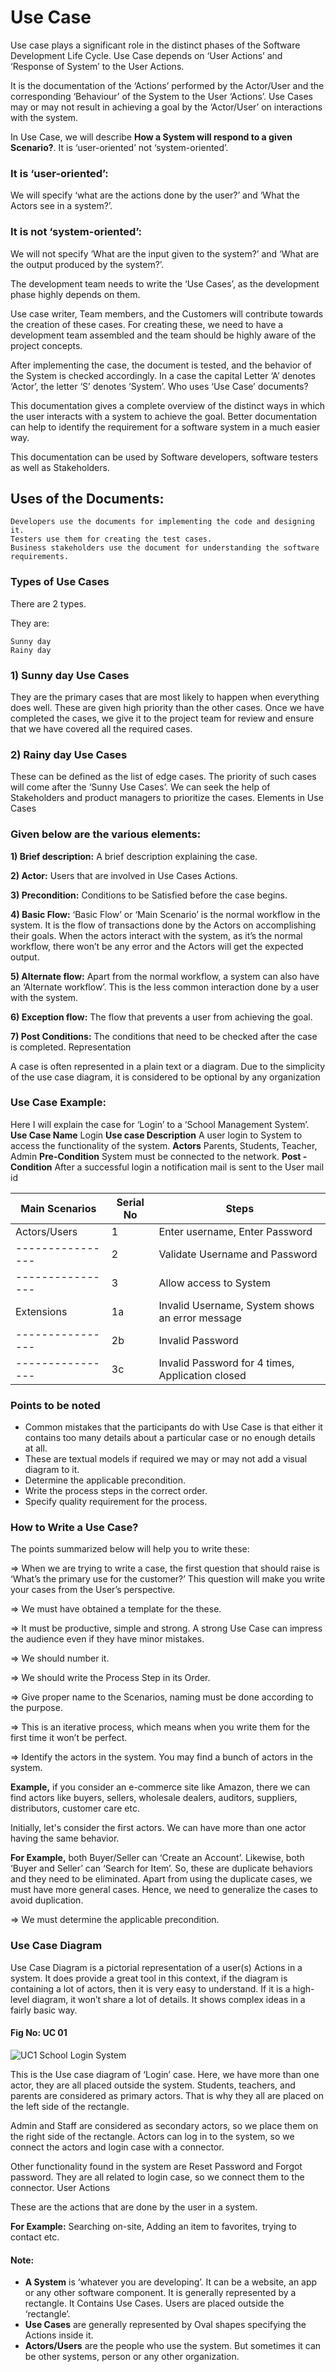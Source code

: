 # Use Case

Use case plays a significant role in the distinct phases of the Software Development Life Cycle. Use Case depends on ‘User Actions’ and ‘Response of System’ to the User Actions.

It is the documentation of the ‘Actions’ performed by the Actor/User and the corresponding ‘Behaviour’ of the System to the User ‘Actions’. Use Cases may or may not result in achieving a goal by the ‘Actor/User’ on interactions with the system.

In Use Case, we will describe **How a System will respond to a given Scenario?**. It is ‘user-oriented’ not ‘system-oriented’.

### It is ‘user-oriented’: 
We will specify ‘what are the actions done by the user?’ and ‘What the Actors see in a system?’.

### It is not ‘system-oriented’: 
We will not specify ‘What are the input given to the system?’ and ‘What are the output produced by the system?’.

The development team needs to write the ‘Use Cases’, as the development phase highly depends on them.

Use case writer, Team members, and the Customers will contribute towards the creation of these cases. For creating these, we need to have a development team assembled and the team should be highly aware of the project concepts.

After implementing the case, the document is tested, and the behavior of the System is checked accordingly. In a case the capital Letter ‘A’ denotes ‘Actor’, the letter ‘S’ denotes ‘System’.
Who uses ‘Use Case’ documents?

This documentation gives a complete overview of the distinct ways in which the user interacts with a system to achieve the goal. Better documentation can help to identify the requirement for a software system in a much easier way.

This documentation can be used by Software developers, software testers as well as Stakeholders.

## Uses of the Documents:

    Developers use the documents for implementing the code and designing it.
    Testers use them for creating the test cases.
    Business stakeholders use the document for understanding the software requirements.

### Types of Use Cases

There are 2 types.

They are:

    Sunny day
    Rainy day

### 1) Sunny day Use Cases

They are the primary cases that are most likely to happen when everything does well. These are given high priority than the other cases. Once we have completed the cases, we give it to the project team for review and ensure that we have covered all the required cases.
### 2) Rainy day Use Cases

These can be defined as the list of edge cases. The priority of such cases will come after the ‘Sunny Use Cases’.  We can seek the help of Stakeholders and product managers to prioritize the cases.
Elements in Use Cases

### Given below are the various elements:

**1) Brief description:** A brief description explaining the case.

**2) Actor:** Users that are involved in Use Cases Actions.

**3) Precondition:** Conditions to be Satisfied before the case begins.

**4) Basic Flow:** ‘Basic Flow’ or ‘Main Scenario’ is the normal workflow in the system. It is the flow of transactions done by the Actors on accomplishing their goals. When the actors interact with the system, as it’s the normal workflow, there won’t be any error and the Actors will get the expected output.

**5) Alternate flow:** Apart from the normal workflow, a system can also have an ‘Alternate workflow’. This is the less common interaction done by a user with the system.

**6) Exception flow:** The flow that prevents a user from achieving the goal.

**7) Post Conditions:** The conditions that need to be checked after the case is completed.
Representation

A case is often represented in a plain text or a diagram. Due to the simplicity of the use case diagram, it is considered to be optional by any organization

### Use Case Example:

Here I will explain the case for ‘Login’ to a ‘School Management System’.
**Use Case Name** Login
**Use case Description** A user login to System to access the functionality of the system.
**Actors** Parents, Students, Teacher, Admin
**Pre-Condition** System must be connected to the network.
**Post -Condition** After a successful login a notification mail is sent to the User mail id

**Main Scenarios** | **Serial No** |**Steps**
------------------ | ------------- | ------------------------------
Actors/Users	   |        1      | Enter username, Enter Password  
----------------   |        2      | Validate Username and Password	
----------------   |        3	   | Allow access to System
Extensions	   |        1a	   | Invalid Username, System shows an error message
----------------   |        2b     | Invalid Password
----------------   |        3c	   | Invalid Password for 4 times, Application closed


### Points to be noted

- Common mistakes that the participants do with Use Case is that either it contains too many details about a particular case or no enough details at all.
- These are textual models if required we may or may not add a visual diagram to it.
- Determine the applicable precondition.
- Write the process steps in the correct order.
- Specify quality requirement for the process.

### How to Write a Use Case?

The points summarized below will help you to write these:

=> When we are trying to write a case, the first question that should raise is ‘What’s the primary use for the customer?’ This question will make you write your cases from the User’s perspective.

=> We must have obtained a template for the these.

=> It must be productive, simple and strong. A strong Use Case can impress the audience even if they have minor mistakes.

=> We should number it.

=> We should write the Process Step in its Order.

=> Give proper name to the Scenarios, naming must be done according to the purpose.

=> This is an iterative process, which means when you write them for the first time it won’t be perfect.

=> Identify the actors in the system. You may find a bunch of actors in the system.

**Example,** if you consider an e-commerce site like Amazon, there we can find actors like buyers, sellers, wholesale dealers, auditors, suppliers, distributors, customer care etc.

Initially, let's consider the first actors. We can have more than one actor having the same behavior.

**For Example,** both Buyer/Seller can ‘Create an Account’. Likewise, both ‘Buyer and Seller’ can ‘Search for Item’. So, these are duplicate behaviors and they need to be eliminated. Apart from using the duplicate cases, we must have more general cases. Hence, we need to generalize the cases to avoid duplication.

=> We must determine the applicable precondition.

### Use Case Diagram

Use Case Diagram is a pictorial representation of a user(s) Actions in a system. It does provide a great tool in this context, if the diagram is containing a lot of actors, then it is very easy to understand. If it is a high-level diagram, it won’t share a lot of details. It shows complex ideas in a fairly basic way.

#### Fig No: UC 01

![UC1](C:\Users\risha\Downloads\uc1.jpg)
School Login System

This is the Use case diagram of ‘Login’ case. Here, we have more than one actor, they are all placed outside the system. Students, teachers, and parents are considered as primary actors. That is why they all are placed on the left side of the rectangle.

Admin and Staff are considered as secondary actors, so we place them on the right side of the rectangle. Actors can log in to the system, so we connect the actors and login case with a connector.

Other functionality found in the system are Reset Password and Forgot password. They are all related to login case, so we connect them to the connector.
User Actions

These are the actions that are done by the user in a system.

**For Example:** Searching on-site, Adding an item to favorites, trying to contact etc.

#### Note:

  - **A System** is ‘whatever you are developing’. It can be a website, an app or any other software component. It is generally represented by a rectangle. It Contains Use Cases. Users are placed outside the ‘rectangle’.
  - **Use Cases** are generally represented by Oval shapes specifying the Actions inside it.
  - **Actors/Users** are the people who use the system. But sometimes it can be other systems, person or any other organization.
